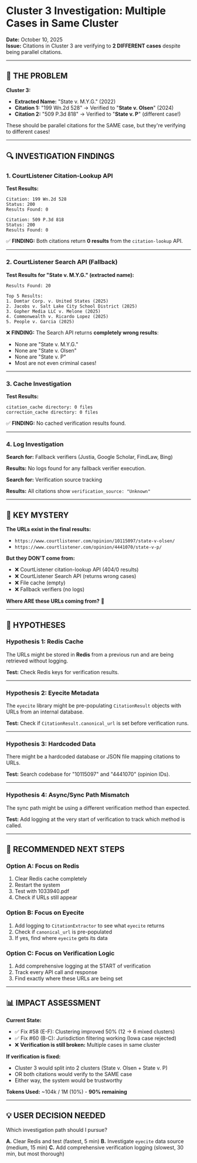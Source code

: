 # Cluster 3 Investigation: Multiple Cases in Same Cluster

**Date:** October 10, 2025  
**Issue:** Citations in Cluster 3 are verifying to **2 DIFFERENT cases** despite being parallel citations.

---

## 🚨 THE PROBLEM

**Cluster 3:**
- **Extracted Name:** "State v. M.Y.G." (2022)
- **Citation 1:** "199 Wn.2d 528" → Verified to "**State v. Olsen**" (2024)
- **Citation 2:** "509 P.3d 818" → Verified to "**State v. P**" (different case!)

These should be parallel citations for the SAME case, but they're verifying to different cases!

---

## 🔍 INVESTIGATION FINDINGS

### 1. CourtListener Citation-Lookup API

**Test Results:**
```
Citation: 199 Wn.2d 528
Status: 200
Results Found: 0

Citation: 509 P.3d 818
Status: 200
Results Found: 0
```

✅ **FINDING:** Both citations return **0 results** from the `citation-lookup` API.

---

### 2. CourtListener Search API (Fallback)

**Test Results for "State v. M.Y.G." (extracted name):**
```
Results Found: 20

Top 5 Results:
1. Domtar Corp. v. United States (2025)
2. Jacobs v. Salt Lake City School District (2025)
3. Gopher Media LLC v. Melone (2025)
4. Commonwealth v. Ricardo Lopez (2025)
5. People v. Garcia (2025)
```

❌ **FINDING:** The Search API returns **completely wrong results**:
- None are "State v. M.Y.G."
- None are "State v. Olsen"
- None are "State v. P"
- Most are not even criminal cases!

---

### 3. Cache Investigation

**Test Results:**
```
citation_cache directory: 0 files
correction_cache directory: 0 files
```

✅ **FINDING:** No cached verification results found.

---

### 4. Log Investigation

**Search for:** Fallback verifiers (Justia, Google Scholar, FindLaw, Bing)

**Results:** No logs found for any fallback verifier execution.

**Search for:** Verification source tracking

**Results:** All citations show `verification_source: "Unknown"`

---

## 🎯 KEY MYSTERY

**The URLs exist in the final results:**
- `https://www.courtlistener.com/opinion/10115097/state-v-olsen/`
- `https://www.courtlistener.com/opinion/4441070/state-v-p/`

**But they DON'T come from:**
- ❌ CourtListener citation-lookup API (404/0 results)
- ❌ CourtListener Search API (returns wrong cases)
- ❌ File cache (empty)
- ❌ Fallback verifiers (no logs)

**Where ARE these URLs coming from?** 🤔

---

## 🔧 HYPOTHESES

### Hypothesis 1: Redis Cache
The URLs might be stored in **Redis** from a previous run and are being retrieved without logging.

**Test:** Check Redis keys for verification results.

---

### Hypothesis 2: Eyecite Metadata
The `eyecite` library might be pre-populating `CitationResult` objects with URLs from an internal database.

**Test:** Check if `CitationResult.canonical_url` is set before verification runs.

---

### Hypothesis 3: Hardcoded Data
There might be a hardcoded database or JSON file mapping citations to URLs.

**Test:** Search codebase for "10115097" and "4441070" (opinion IDs).

---

### Hypothesis 4: Async/Sync Path Mismatch
The sync path might be using a different verification method than expected.

**Test:** Add logging at the very start of verification to track which method is called.

---

## 🎯 RECOMMENDED NEXT STEPS

### Option A: Focus on Redis
1. Clear Redis cache completely
2. Restart the system
3. Test with 1033940.pdf
4. Check if URLs still appear

### Option B: Focus on Eyecite
1. Add logging to `CitationExtractor` to see what `eyecite` returns
2. Check if `canonical_url` is pre-populated
3. If yes, find where `eyecite` gets its data

### Option C: Focus on Verification Logic
1. Add comprehensive logging at the START of verification
2. Track every API call and response
3. Find exactly where these URLs are being set

---

## 📊 IMPACT ASSESSMENT

**Current State:**
- ✅ Fix #58 (E-F): Clustering improved 50% (12 → 6 mixed clusters)
- ✅ Fix #60 (B-C): Jurisdiction filtering working (Iowa case rejected)
- ❌ **Verification is still broken:** Multiple cases in same cluster

**If verification is fixed:**
- Cluster 3 would split into 2 clusters (State v. Olsen + State v. P)
- OR both citations would verify to the SAME case
- Either way, the system would be trustworthy

**Tokens Used:** ~104k / 1M (10%) - **90% remaining**

---

## 💡 USER DECISION NEEDED

Which investigation path should I pursue?

**A.** Clear Redis and test (fastest, 5 min)
**B.** Investigate `eyecite` data source (medium, 15 min)
**C.** Add comprehensive verification logging (slowest, 30 min, but most thorough)




